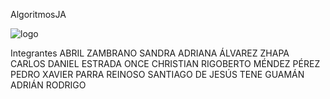 AlgoritmosJA

![logo](https://github.com/user-attachments/assets/91161876-fc3a-4929-8f66-400f0c716675)

Integrantes
ABRIL ZAMBRANO SANDRA ADRIANA
ÁLVAREZ ZHAPA CARLOS DANIEL
ESTRADA ONCE CHRISTIAN RIGOBERTO
MÉNDEZ PÉREZ PEDRO XAVIER
PARRA REINOSO SANTIAGO DE JESÚS
TENE GUAMÁN ADRIÁN RODRIGO
